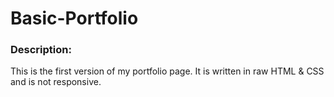 # Basic-Portfolio

### Description:
This is the first version of my portfolio page.  It is written in raw HTML & CSS and is not responsive. 
